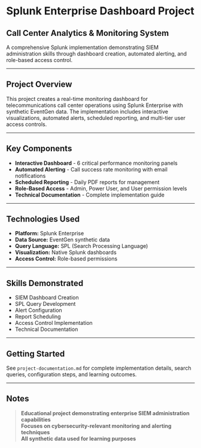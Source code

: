 # Splunk Enterprise Dashboard Project
## Call Center Analytics & Monitoring System

A comprehensive Splunk implementation demonstrating SIEM administration skills through dashboard creation, automated alerting, and role-based access control.

---

## Project Overview

This project creates a real-time monitoring dashboard for telecommunications call center operations using Splunk Enterprise with synthetic EventGen data. The implementation includes interactive visualizations, automated alerts, scheduled reporting, and multi-tier user access controls.

---

## Key Components

- **Interactive Dashboard** - 6 critical performance monitoring panels
- **Automated Alerting** - Call success rate monitoring with email notifications  
- **Scheduled Reporting** - Daily PDF reports for management
- **Role-Based Access** - Admin, Power User, and User permission levels
- **Technical Documentation** - Complete implementation guide

---

## Technologies Used

- **Platform:** Splunk Enterprise
- **Data Source:** EventGen synthetic data
- **Query Language:** SPL (Search Processing Language)
- **Visualization:** Native Splunk dashboards
- **Access Control:** Role-based permissions

---

## Skills Demonstrated

- SIEM Dashboard Creation
- SPL Query Development  
- Alert Configuration
- Report Scheduling
- Access Control Implementation
- Technical Documentation

---

## Getting Started

See `project-documentation.md` for complete implementation details, search queries, configuration steps, and learning outcomes.

---

## Notes

>  **Educational project demonstrating enterprise SIEM administration capabilities**  
>  **Focuses on cybersecurity-relevant monitoring and alerting techniques**  
>  **All synthetic data used for learning purposes**
